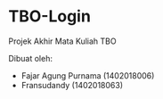 # TBO-Login
Projek Akhir Mata Kuliah TBO

Dibuat oleh:
- Fajar Agung Purnama (1402018006)
- Fransudandy (1402018063)
